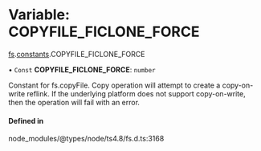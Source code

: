 # Variable: COPYFILE\_FICLONE\_FORCE

[fs](../modules/fs.md).[constants](../modules/fs.constants.md).COPYFILE_FICLONE_FORCE

• `Const` **COPYFILE\_FICLONE\_FORCE**: `number`

Constant for fs.copyFile. Copy operation will attempt to create a copy-on-write reflink.
If the underlying platform does not support copy-on-write, then the operation will fail with an error.

#### Defined in

node_modules/@types/node/ts4.8/fs.d.ts:3168
